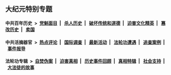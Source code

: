 ## 大纪元特别专题

#### 中共百年历史 &nbsp;>&nbsp; [党魁面目](indexes/nf1176107/README.md?03230430) &nbsp;| &nbsp; [杀人历史](indexes/nf1176106/README.md?03230430) &nbsp;| &nbsp; [破坏传统和道德](indexes/nf1176106/README.md?03230430) &nbsp;| &nbsp; [迫害文化精英](indexes/nf1176111/README.md?03230430) &nbsp;| &nbsp; [篡改历史](indexes/nf1176115/README.md?03230430) &nbsp;| &nbsp; [卖国](indexes/nf1176117/README.md?03230430) 

#### 中共活摘器官 &nbsp;>&nbsp; [热点评论](indexes/nf5879/README.md?03230430) &nbsp;| &nbsp; [国际调查](indexes/nf5947/README.md?03230430) &nbsp;| &nbsp; [最新活动](indexes/nf5883/README.md?03230430) &nbsp;| &nbsp; [法轮功遭遇](indexes/nf5881/README.md?03230430) &nbsp;| &nbsp; [追查案例](indexes/nf5880/README.md?03230430) &nbsp;| &nbsp; [事件报导](indexes/nf5877/README.md?03230430) 

#### 法轮功专辑 &nbsp;>&nbsp; [自焚伪案](indexes/nf5562/README.md?03230430) &nbsp;| &nbsp; [迫害真相](indexes/nf4379/README.md?03230430) &nbsp;| &nbsp; [历史事件回顾](indexes/nf5793/README.md?03230430) &nbsp;| &nbsp; [真相特辑](indexes/nf4389/README.md?03230430) &nbsp;| &nbsp; [社会支持](indexes/nf4386/README.md?03230430) &nbsp;| &nbsp; [大法徒的故事](indexes/nf1147481/README.md?03230430) 
